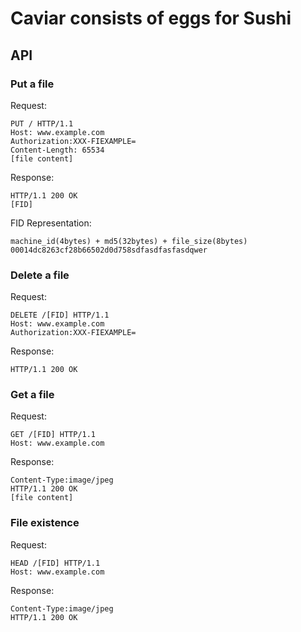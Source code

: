 # Caviar consists of eggs for Sushi

## API

### Put a file

Request:

	PUT / HTTP/1.1
	Host: www.example.com
	Authorization:XXX-FIEXAMPLE=
	Content-Length: 65534
	[file content]

Response:

	HTTP/1.1 200 OK
	[FID]

FID Representation:

	machine_id(4bytes) + md5(32bytes) + file_size(8bytes)
	00014dc8263cf28b66502d0d758sdfasdfasfasdqwer

### Delete a file

Request:

	DELETE /[FID] HTTP/1.1
	Host: www.example.com
	Authorization:XXX-FIEXAMPLE=

Response:

	HTTP/1.1 200 OK

### Get a file

Request:

	GET /[FID] HTTP/1.1
	Host: www.example.com

Response:

	Content-Type:image/jpeg
	HTTP/1.1 200 OK
	[file content]

### File existence

Request:

	HEAD /[FID] HTTP/1.1
	Host: www.example.com

Response:

	Content-Type:image/jpeg
	HTTP/1.1 200 OK